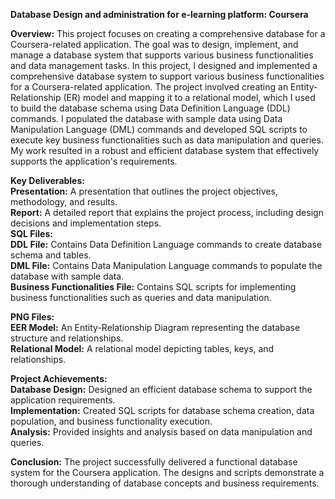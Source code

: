 **Database Design and administration for e-learning platform: Coursera**

**Overview:**
This project focuses on creating a comprehensive database for a Coursera-related application. The goal was to design, implement, and manage a database system that supports various business functionalities and data management tasks.
In this project, I designed and implemented a comprehensive database system to support various business functionalities for a Coursera-related application. The project involved creating an Entity-Relationship (ER) model and mapping it to a relational model, which I used to build the database schema using Data Definition Language (DDL) commands. I populated the database with sample data using Data Manipulation Language (DML) commands and developed SQL scripts to execute key business functionalities such as data manipulation and queries. My work resulted in a robust and efficient database system that effectively supports the application's requirements.


**Key Deliverables:**\
**Presentation:** A presentation that outlines the project objectives, methodology, and results.\
**Report:** A detailed report that explains the project process, including design decisions and implementation steps.\
**SQL Files:**\
**DDL File:** Contains Data Definition Language commands to create database schema and tables.\
**DML File:** Contains Data Manipulation Language commands to populate the database with sample data.\
**Business Functionalities File:** Contains SQL scripts for implementing business functionalities such as queries and data manipulation.

**PNG Files:**\
**EER Model:** An Entity-Relationship Diagram representing the database structure and relationships.\
**Relational Model:** A relational model depicting tables, keys, and relationships.

**Project Achievements:**\
**Database Design:** Designed an efficient database schema to support the application requirements.\
**Implementation:** Created SQL scripts for database schema creation, data population, and business functionality execution.\
**Analysis:** Provided insights and analysis based on data manipulation and queries.

**Conclusion:**
The project successfully delivered a functional database system for the Coursera application. The designs and scripts demonstrate a thorough understanding of database concepts and business requirements.
